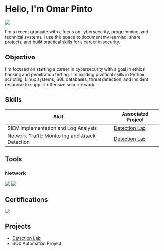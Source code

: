  # Hello, I'm Omar Pinto
<a href="https://www.linkedin.com/in/omar-pinto-161733251"><img src="https://img.shields.io/badge/-LinkedIn-0072b1?&style=for-the-badge&logo=linkedin&logoColor=white" /></a>

I'm a recent graduate with a focus on cybersecurity, programming, and technical systems. I use this space to document my learning, share projects, and build practical skills for a career in security.

## Objective

I'm focused on starting a career in cybersecurity with a goal in ethical hacking and penetration testing. I’m building practical skills in Python scripting, Linux systems, SQL databases, threat detection, and incident response to support offensive security work.
## Skills

| Skill                                         | Associated Project         |
|-----------------------------------------------|----------------------------|
| SIEM Implementation and Log Analysis          | <a href="https://github.com/OmarPinto01/Detection-Lab/blob/main/README.md">Detection Lab</a>|
| Network Traffic Monitoring and Attack Detection | <a href="https://google.com">Detection Lab</a>|


## Tools

### Network
<div>
    <img src="https://img.shields.io/badge/-Wireshark-1679A7?&style=for-the-badge&logo=Wireshark&logoColor=white" />
    <img src="https://img.shields.io/badge/-Suricata-EF3B2D?&style=for-the-badge&logo=Suricata&logoColor=white" />
</div>




## Certifications
<div>
<img src="https://img.shields.io/badge/-Google%20Cybersecurity-4285F4?&style=for-the-badge&logo=Google&logoColor=white" />


</div>

## Projects
- <a href="https://github.com/OmarPinto01/Detection-Lab/blob/main/README.md">Detection Lab</a>
- SOC Automation Project
